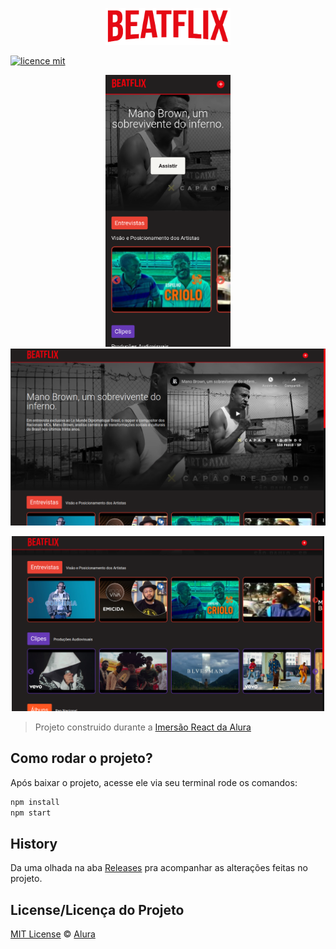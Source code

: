 
<p align="center">
  <img alt="Logo do projeto" width="200px" src="https://github.com/ManuelMolina02/beatflix/blob/master/src/assets/img/logo.png" />
</p>

[![licence mit](https://img.shields.io/badge/licence-MIT-blue.svg)](https://github.com/imersao-alura/aluraflix/blob/master/LICENSE)

<p align="center">
    <img alt="Logo do projeto" width="200px" src="https://github.com/ManuelMolina02/beatflix/blob/master/src/assets/img/phone1.png" />
  
  <img alt="Logo do projeto" width="700px" src="https://github.com/ManuelMolina02/beatflix/blob/master/src/assets/img/home01.png" />
</p>
<p align="center">
  <img alt="Logo do projeto" width="500px" src="https://github.com/ManuelMolina02/beatflix/blob/master/src/assets/img/home02.png" />
</p>

> Projeto construido durante a [Imersão React da Alura](https://www.alura.com.br/imersao-react/)


## Como rodar o projeto?

Após baixar o projeto, acesse ele via seu terminal rode os comandos:

```sh
npm install
npm start
```

## History
Da uma olhada na aba [Releases](https://github.com/imersao-alura/aluraflix/releases) pra acompanhar as alterações feitas no projeto.

## License/Licença do Projeto
[MIT License](./LICENSE) © [Alura](http://alura.com.br/)





